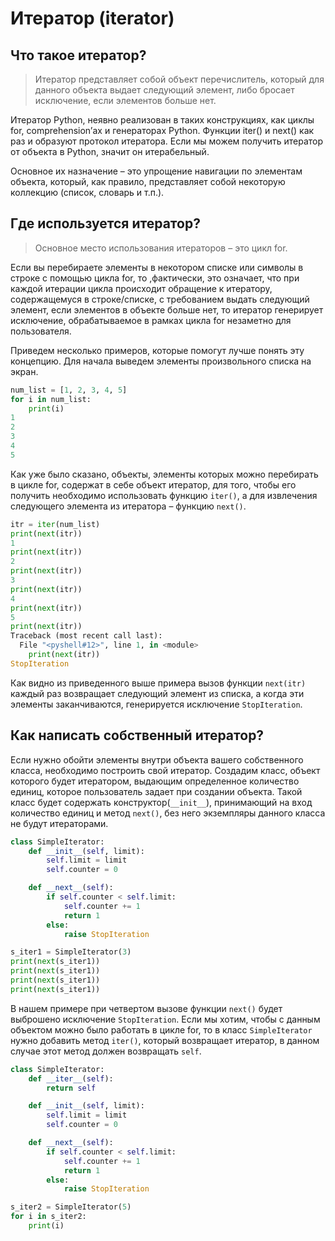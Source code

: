 # Итератор (iterator)

## Что такое итератор?

> Итератор представляет собой объект перечислитель, который для данного объекта выдает следующий элемент, либо бросает исключение, если элементов больше нет.

Итератор Python, неявно реализован в таких конструкциях, как циклы for, comprehension’ах и генераторах Python. Функции iter() и next() как раз и образуют протокол итератора.
Если мы можем получить итератор от объекта в Python, значит он итерабельный.

Основное их назначение – это упрощение навигации по элементам объекта, который, как правило, представляет собой некоторую коллекцию (список, словарь и т.п.).

## Где используется итератор?

> Основное место использования итераторов – это цикл for.

Если вы перебираете элементы в некотором списке или символы в строке с помощью цикла for, то ,фактически, это означает, что при каждой итерации цикла происходит обращение к итератору, содержащемуся в строке/списке, с требованием выдать следующий элемент, если элементов в объекте больше нет, то итератор генерирует исключение, обрабатываемое в рамках цикла for незаметно для пользователя.

Приведем несколько примеров, которые помогут лучше понять эту концепцию. Для начала выведем элементы произвольного списка на экран.

```python
num_list = [1, 2, 3, 4, 5]
for i in num_list:
    print(i)
1
2
3
4
5
```

Как уже было сказано, объекты, элементы которых можно перебирать в цикле for, содержат в себе объект итератор, для того, чтобы его получить необходимо использовать функцию `iter()`, а для извлечения следующего элемента из итератора – функцию `next()`.

```python
itr = iter(num_list)
print(next(itr))
1
print(next(itr))
2
print(next(itr))
3
print(next(itr))
4
print(next(itr))
5
print(next(itr))
Traceback (most recent call last):
  File "<pyshell#12>", line 1, in <module>
    print(next(itr))
StopIteration
```

Как видно из приведенного выше примера вызов функции `next(itr)` каждый раз возвращает следующий элемент из списка, а когда эти элементы заканчиваются, генерируется исключение `StopIteration`.

## Как написать собственный итератор?

Если нужно обойти элементы внутри объекта вашего собственного класса, необходимо построить свой итератор. Создадим класс, объект которого будет итератором, выдающим определенное количество единиц, которое пользователь задает при создании объекта. Такой класс будет содержать конструктор(`__init__`), принимающий на вход количество единиц и метод `next()`, без него экземпляры данного класса не будут итераторами.

```python
class SimpleIterator:
    def __init__(self, limit):
        self.limit = limit
        self.counter = 0

    def __next__(self):
        if self.counter < self.limit:
            self.counter += 1
            return 1
        else:
            raise StopIteration

s_iter1 = SimpleIterator(3)
print(next(s_iter1))
print(next(s_iter1))
print(next(s_iter1))
print(next(s_iter1))
```

В нашем примере при четвертом вызове функции `next()` будет выброшено исключение `StopIteration`. Если мы хотим, чтобы с данным объектом можно было работать в цикле for, то в класс `SimpleIterator` нужно добавить метод `iter()`, который возвращает итератор, в данном случае этот метод должен возвращать `self`.

```python
class SimpleIterator:
    def __iter__(self):
        return self

    def __init__(self, limit):
        self.limit = limit
        self.counter = 0

    def __next__(self):
        if self.counter < self.limit:
            self.counter += 1
            return 1
        else:
            raise StopIteration

s_iter2 = SimpleIterator(5)
for i in s_iter2:
    print(i)
```